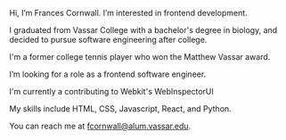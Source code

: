 Hi, I’m Frances Cornwall. I’m interested in frontend development.

I graduated from Vassar College with a bachelor's degree in biology, and decided to pursue software engineering after college.

I'm a former college tennis player who won the Matthew Vassar award.

I’m looking for a role as a frontend software engineer.

I'm currently a contributing to Webkit's WebInspectorUI

My skills include HTML, CSS, Javascript, React, and Python.

You can reach me at fcornwall@alum.vassar.edu.

<!---
francescorn/francescorn is a ✨ special ✨ repository because its `README.md` (this file) appears on your GitHub profile.
You can click the Preview link to take a look at your changes.
--->
